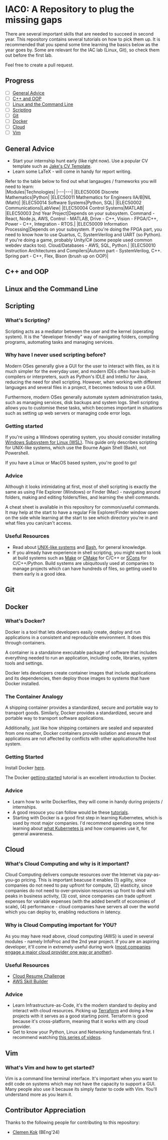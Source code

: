 # IAC0: A Repository to plug the missing gaps

There are several important skills that are needed to succeed in second year. This repository contains several tutorials on how to pick them up. It is recommended that you spend some time learning the basics below as the year goes by. Some are relevant for the IAC lab (Linux, Git), so check them out before the first lab.

Feel free to create a pull request.

## Progress

- [ ] [General Advice](#general-advice)
- [ ] [C++ and OOP](#cpp-and-oop)
- [ ] [Linux and the Command Line](#linux-and-the-command-line)
- [ ] [Scripting](#scripting)
- [ ] [Git](#git)
- [ ] [Docker](#docker)
- [ ] [Cloud](#cloud)
- [ ] [Vim](#vim)

## General Advice

- Start your internship hunt early (like right now). Use a popular CV template such as [Jake's CV Template](https://www.overleaf.com/latex/templates/jakes-resume/syzfjbzwjncs).  
- Learn some LaTeX - will come in handy for report writing.

Refer to the table below to find out what langauges / frameworks you will need to learn:  
|Modules|Technologies|
|---|---|
|ELEC50006 Discrete Mathematics|Python|
|ELEC50011 Mathematics for Engineers IIA/B|NIL (Math)|
|ELEC50014 Software Systems|Python, SQL|
|ELEC50002 Communications|LabView|
|ELEC50004 Control Systems|MATLAB|
|ELEC50003 2nd Year Project|Depends on your subsystem. Command - React, Node.js, AWS, Control - MATLAB, Drive - C++, Vision - FPGA/C++, Power - C++, Integration - RTOS.|
|ELEC50009 Information Processing|Depends on your subsystem. If you're doing the FPGA part, you need to know how to use Quartus, C, SystemVerilog and UART (so Python). If you're doing a game, probably Unity/C# (some people used common webdev stacks too). Cloud/Databases - AWS, SQL, Python.|
|ELEC50010 Instruction Architectures and Compilers|Autumn part - SystemVerilog, C++. Spring part - C++, Flex, Bison (brush up on OOP)|

## C++ and OOP

## Linux and the Command Line

## Scripting

### What's Scripting?

Scripting acts as a mediator between the user and the kernel (operating system). It is the "developer friendly" way of navigating folders, compiling programs, automating tasks and managing services.

### Why have I never used scripting before?

Modern OSes generally give a GUI for the user to interact with files, as it is much simpler for the everyday user, and modern IDEs often have built-in compilers or interpreters, such as Python's IDLE and IntelliJ for Java, reducing the need for shell scripting. However, when working with different languages and several files in a project, it becomes tedious to use a GUI. 

Furthermore, modern OSes generally automate system administration tasks, such as managing services, disk backups and system logs. Shell scripting allows you to customise these tasks, which becomes important in situations such as setting up web servers or managing code error logs.

### Getting started

If you're using a Windows operating system, you should consider installing [Windows Subsystem for Linux (WSL)](https://learn.microsoft.com/en-us/windows/wsl/install). This guide only describes scripting for UNIX-like systems, which use the Bourne Again Shell (Bash), not Powershell.

If you have a Linux or MacOS based system, you're good to go!

### Advice

Although it looks intimidating at first, most of shell scripting is exactly the same as using File Explorer (Windows) or Finder (Mac) - navigating around folders, making and editing folders/files, and learning the shell commands.  

A cheat sheet is available in this repository for common/useful commands. It may help at the start to have a regular File Explorer/Finder window open on the side while learning at the start to see which directory you're in and what files you can/can't access.

### Useful Resources

- Read about [UNIX-like systems](https://en.wikipedia.org/wiki/Unix-like) and [Bash](https://en.wikipedia.org/wiki/Bash_(Unix_shell)), for general knowledge. 
- If you already have experience in shell scripting, you might want to look at build systems such as [Make](https://makefiletutorial.com/) or [CMake](https://cmake.org/cmake/help/latest/guide/tutorial/index.html) for C/C++ or [SCons](https://scons.org/doc/2.3.0/HTML/scons-user/c258.html) for C/C++/Python. Build systems are ubiquitously used at companies to manage projects which can have hundreds of files, so getting used to them early is a good idea. 

## Git

## Docker

### What's Docker?

Docker is a tool that lets developers easily create, deploy and run applications in a consistent and reproducible environment. It does this through containers.  

A container is a standalone executable package of software that includes everything needed to run an application, including code, libraries, system tools and settings.  

Docker lets developers create container images that include applications and its dependencies, then deploy those images to systems that have Docker installed.

### The Container Analogy

A shipping container provides a standardized, secure and portable way to transport goods. Similarly, Docker provides a standardized, secure and portable way to transport software applications.

Additionally, just like how shipping containers are sealed and separated from one noather, Docker containers provide isolation and ensure that applications are not affected by conflicts with other applications/the host system.

### Getting Started

Install Docker [here](https://www.docker.com/).

The Docker [getting-started](https://docs.docker.com/get-started/02_our_app/) tutorial is an excellent introduction to Docker.  

### Advice

- Learn how to write Dockerfiles, they will come in handy during projects / internships.
- A good resouce you can follow would be these [tutorials](https://www.bogotobogo.com/index.php).
- Starting with Docker is a good first step in learning Kubernetes, which is used by most major companies. I'd recommend spending some time learning about [what Kubernetes is](https://kubernetes.io/docs/concepts/overview/) and how companies use it, for general awareness.

## Cloud

### What's Cloud Computing and why is it important?

Cloud Computing delivers compute resources over the Internet via pay-as-you-go pricing. This is important beacuse it enables (1) agility, since companies do not need to pay upfront for compute, (2) elasticity, since companies do not need to over-provision resources up front to deal with peaks in business activity, (3) cost, since companies can trade upfront expenses for variable expenses (with the added benefit of economies of scale), (4) performance - cloud companies have servers all over the world which you can deploy to, enabling reductions in latency.  

### Why is Cloud Computing important for YOU?

As you may have read above, cloud computing (AWS) is used in several modules - namely InfoProc and the 2nd year project. If you are an aspiring developer, it'll come in extremely useful during work ([most companies engage a major cloud provider one way or another](https://aws.amazon.com/industries/?nc2=h_ql_sol_ind_id)).    

### Useful Resources

- [Cloud Resume Challenge](https://cloudresumechallenge.dev/)
- [AWS Skill Builder](https://skillbuilder.aws/)

### Advice

- Learn Infrastructure-as-Code, it's the modern standard to deploy and interact with cloud resources. Picking up [Terraform](https://developer.hashicorp.com/terraform/tutorials/aws-get-started/infrastructure-as-code) and doing a few projects with it serves as a good starting point. Terraform is good because it's cross-platform, meaning that it works with any cloud provider.
- Get to know your Python, Linux and Networking fundamentals first. I recommend watching [this series of videos](https://learn.cantrill.io/p/tech-fundamentals).

## Vim 

### What's Vim and how to get started?

Vim is a command line terminal interface. It's important when you want to edit code on systems which may not have the capacity to support a GUI. Many people also use it because its simply faster to code with Vim. You'll understand more as you learn it.  

## Contributor Appreciation

Thanks to the following people for contributing to this repository:

- [Clemen Kok](https://clemenkok.com/) (BEng'24)
